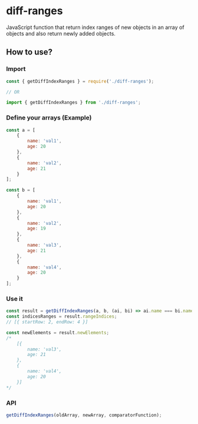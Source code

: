 # diff-ranges

JavaScript function that return index ranges of new objects in an array of objects and also return newly added objects.

## How to use?

### Import

```javascript
const { getDiffIndexRanges } = require('./diff-ranges');

// OR

import { getDiffIndexRanges } from './diff-ranges';
```

### Define your arrays (Example)

```javascript
const a = [
    {
		name: 'val1',
        age: 20
    },
    {
        name: 'val2',
        age: 21
    }
];

const b = [
    {
		name: 'val1',
        age: 20
    },
    {
        name: 'val2',
        age: 19
    },
    {
        name: 'val3',
        age: 21
    },
    {
        name: 'val4',
        age: 20
    }
];
```


### Use it

```javascript
const result = getDiffIndexRanges(a, b, (ai, bi) => ai.name === bi.name);
const indicesRanges = result.rangeIndices;
// [{ startRow: 2, endRow: 4 }]

const newElements = result.newElements;
/*
    [{
        name: 'val3',
        age: 21
    },
    {
        name: 'val4',
        age: 20
    }]
*/
```

### API

```javascript
getDiffIndexRanges(oldArray, newArray, comparatorFunction);
```
